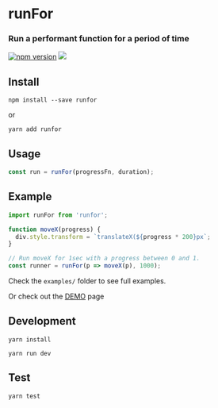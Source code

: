 # runFor

### Run a performant function for a period of time
[![npm version](https://badge.fury.io/js/runfor.svg?v2)](https://badge.fury.io/js/runfor)
![](https://img.shields.io/github/size/brunnolou/runfor/lib/index.min.js.svg)


## Install
`npm install --save runfor`

or

`yarn add runfor`

## Usage
```js
const run = runFor(progressFn, duration);
```

## Example
```js
import runFor from 'runfor';

function moveX(progress) {
  div.style.transform = `translateX(${progress * 200}px`;
}

// Run moveX for 1sec with a progress between 0 and 1.
const runner = runFor(p => moveX(p), 1000);

```

Check the `examples/` folder to see full examples.

Or check out the [DEMO](https://brunnolou.github.io/runfor/) page


## Development
`yarn install`

`yarn run dev`

## Test
`yarn test`
